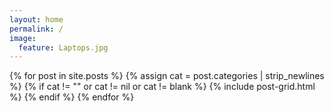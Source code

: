 ```yaml
---
layout: home
permalink: /
image:
  feature: Laptops.jpg
---
```


<div class="tiles">

<div class="tiles">
{% for post in site.posts %}
	{% assign cat = post.categories | strip_newlines %}
	{% if cat != "" or cat != nil or cat != blank %}
		{% include post-grid.html %}
	{% endif %}
{% endfor %}
</div><!-- /.tiles -->

</div><!-- /.tiles -->